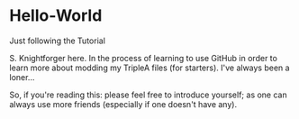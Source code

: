 # Hello-World
Just following the Tutorial

S. Knightforger here.  In the process of learning to use GitHub in order to learn more about modding my TripleA files (for starters).
I've always been a loner...

So, if you're reading this: please feel free to introduce yourself; as one can always use more friends (especially if one doesn't have any).
